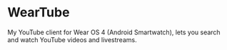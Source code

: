 # WearTube

My YouTube client for Wear OS 4 (Android Smartwatch), lets you search and watch YouTube videos and livestreams.